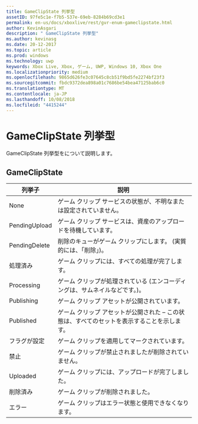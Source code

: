```yaml
---
title: GameClipState 列挙型
assetID: 97fe5c1e-f7b5-537e-69eb-8284b69cd3e1
permalink: en-us/docs/xboxlive/rest/gvr-enum-gameclipstate.html
author: KevinAsgari
description: " GameClipState 列挙型"
ms.author: kevinasg
ms.date: 20-12-2017
ms.topic: article
ms.prod: windows
ms.technology: uwp
keywords: Xbox Live, Xbox, ゲーム, UWP, Windows 10, Xbox One
ms.localizationpriority: medium
ms.openlocfilehash: 9865d626fe3c07645c8cb51f9bd5fe2274bf23f3
ms.sourcegitcommit: fbdc9372dea898a01c7686be54bea47125bab6c0
ms.translationtype: MT
ms.contentlocale: ja-JP
ms.lasthandoff: 10/08/2018
ms.locfileid: "4415244"
---
```

# <a name="gameclipstate-enumeration"></a>GameClipState 列挙型
GameClipState 列挙型をについて説明します。 
<a id="ID4ET"></a>

 
## <a name="gameclipstate"></a>GameClipState
 
| <b>列挙子</b>| <b>説明</b>| 
| --- | --- | 
| None | ゲーム クリップ サービスの状態が、不明なまたは設定されていません。| 
| PendingUpload | ゲーム クリップ サービスは、資産のアップロードを待機しています。| 
| PendingDelete | 削除のキューがゲーム クリップにします。 (実質的には、「削除」)。| 
| 処理済み | ゲーム クリップには、すべての処理が完了します。| 
| Processing| ゲーム クリップが処理されている (エンコーディングは、サムネイルなどです。)。| 
| Publishing| ゲーム クリップ アセットが公開されています。| 
| Published| ゲーム クリップ アセットが公開された – この状態は、すべてのセットを表示することを示します。| 
| フラグが設定| ゲーム クリップを適用してマークされています。| 
| 禁止| ゲーム クリップが禁止されましたが削除されていません。| 
| Uploaded| ゲーム クリップには、アップロードが完了しました。| 
| 削除済み| ゲーム クリップが削除されました。| 
| エラー| ゲーム クリップはエラー状態と使用できなくなります。| 
  